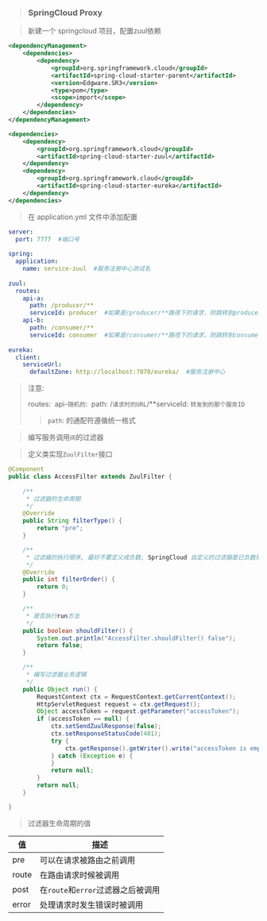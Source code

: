 > ### SpringCloud Proxy

> 新建一个 springcloud 项目，配置zuul依赖

```xml
<dependencyManagement>
    <dependencies>
        <dependency>
            <groupId>org.springframework.cloud</groupId>
            <artifactId>spring-cloud-starter-parent</artifactId>
            <version>Edgware.SR3</version>
            <type>pom</type>
            <scope>import</scope>
        </dependency>
    </dependencies>
</dependencyManagement>

<dependencies>
	<dependency>
		<groupId>org.springframework.cloud</groupId>
		<artifactId>spring-cloud-starter-zuul</artifactId>
	</dependency>
	<dependency>
		<groupId>org.springframework.cloud</groupId>
		<artifactId>spring-cloud-starter-eureka</artifactId>
	</dependency>
</dependencies>
```

> 在 application.yml 文件中添加配置

```yaml
server:
  port: 7777  #端口号
 
spring:
  application:
    name: service-zuul  #服务注册中心测试名
 
zuul:
  routes:
    api-a:
      path: /producer/**
      serviceId: producer  #如果是/producer/**路径下的请求，则跳转到producer
    api-b:
      path: /consumer/**
      serviceId: consumer  #如果是/consumer/**路径下的请求，则跳转到consumer
 
eureka:
  client:
    serviceUrl:
      defaultZone: http://localhost:7070/eureka/  #服务注册中心
```

> 注意: 
>
> routes:
> ​    api-`随机的`:
> ​      path: /`请求时的URL`/**
> ​      serviceId: `转发到的那个服务ID`
>
> >  `path`: 的通配符遵循统一格式

> 编写服务调用`间`的过滤器

> 定义类实现`ZuulFilter`接口

```java
@Component
public class AccessFilter extends ZuulFilter {
	
	/**
	 * 过滤器的生命周期 
	 */
	@Override
	public String filterType() {
		return "pre";
	}

	/**
	 * 过滤器的执行顺序, 最好不要定义成负数, SpringCloud 自定义的过滤器是已负数形式的
	 */
	@Override
	public int filterOrder() {
		return 0;
	}

	/**
	 * 是否执行run方法
	 */
	public boolean shouldFilter() {
		System.out.println("AccessFilter.shouldFilter() false");
		return false;
	}

	/**
	 * 编写过滤器业务逻辑
	 */
	public Object run() {
		RequestContext ctx = RequestContext.getCurrentContext();
		HttpServletRequest request = ctx.getRequest();
		Object accessToken = request.getParameter("accessToken");
		if (accessToken == null) {
			ctx.setSendZuulResponse(false);
			ctx.setResponseStatusCode(401);
			try {
				ctx.getResponse().getWriter().write("accessToken is empty");
			} catch (Exception e) {
			}
			return null;
		}
		return null;
	}

}
```

> 过滤器生命周期的值

| 值    | 描述                               |
| ----- | ---------------------------------- |
| pre   | 可以在请求被路由之前调用           |
| route | 在路由请求时候被调用               |
| post  | 在`route`和`error`过滤器之后被调用 |
| error | 处理请求时发生错误时被调用         |

